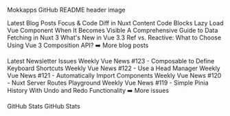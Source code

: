 Mokkapps GitHub README header image
     

Latest Blog Posts
Focus & Code Diff in Nuxt Content Code Blocks
Lazy Load Vue Component When It Becomes Visible
A Comprehensive Guide to Data Fetching in Nuxt 3
What's New in Vue 3.3
Ref vs. Reactive: What to Choose Using Vue 3 Composition API?
➡️ More blog posts

Latest Newsletter Issues
Weekly Vue News #123 - Composable to Define Keyboard Shortcuts
Weekly Vue News #122 - Use a Head Manager
Weekly Vue News #121 - Automatically Import Components
Weekly Vue News #120 - Nuxt Server Routes Playground
Weekly Vue News #119 - Simple Pinia History With Undo and Redo Functionality
➡️ More issues

GitHub Stats
GitHub Stats


